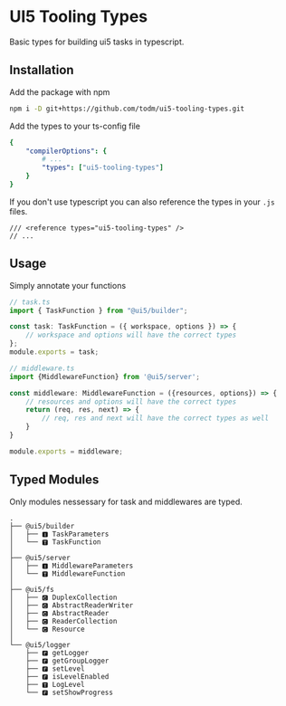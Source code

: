 # UI5 Tooling Types
Basic types for building ui5 tasks in typescript.

## Installation
Add the package with npm
```sh
npm i -D git+https://github.com/todm/ui5-tooling-types.git
```

Add the types to your ts-config file
```yaml
{
    "compilerOptions": {
        # ...
        "types": ["ui5-tooling-types"]
    }
}
```

If you don't use typescript you can also reference the types in your `.js` files.
```
/// <reference types="ui5-tooling-types" />
// ...
```

## Usage
Simply annotate your functions
```typescript
// task.ts
import { TaskFunction } from "@ui5/builder";

const task: TaskFunction = ({ workspace, options }) => {
    // workspace and options will have the correct types
};
module.exports = task;
```

```typescript
// middleware.ts
import {MiddlewareFunction} from '@ui5/server';

const middleware: MiddlewareFunction = ({resources, options}) => {
    // resources and options will have the correct types
    return (req, res, next) => {
        // req, res and next will have the correct types as well
    }
}

module.exports = middleware;
```
## Typed Modules
Only modules nessessary for task and middlewares are typed.

```
.
├── @ui5/builder
│   ├── 🅸 TaskParameters
│   └── 🆃 TaskFunction
│    
├── @ui5/server
│   ├── 🅸 MiddlewareParameters
│   └── 🆃 MiddlewareFunction
│
├── @ui5/fs
│   ├── 🅲 DuplexCollection
│   ├── 🅲 AbstractReaderWriter
│   ├── 🅲 AbstractReader
│   ├── 🅲 ReaderCollection
│   └── 🅲 Resource
│
└── @ui5/logger
    ├── 🅵 getLogger
    ├── 🅵 getGroupLogger
    ├── 🅵 setLevel
    ├── 🅵 isLevelEnabled
    ├── 🆃 LogLevel
    └── 🅵 setShowProgress
```